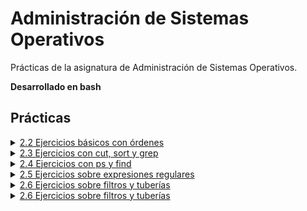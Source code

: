 # Administración de Sistemas Operativos

Prácticas de la asignatura de Administración de Sistemas Operativos.

**Desarrollado en bash**

## Prácticas

<details>
   <summary>
      <a href="./pract-2/2.2-ejercicios-basicos-con-ordenes/">2.2 Ejercicios básicos con órdenes</a>
   </summary>

1. [Determinar en qué archivos se encuentra la cadena `PATH`](./pract-2/2.2-ejercicios-basicos-con-ordenes/1.md)
2. [Obtener todos los procesos del sistema](./pract-2/2.2-ejercicios-basicos-con-ordenes/2.md)
3. [Obtener todos los procesos del usuario actual](./pract-2/2.2-ejercicios-basicos-con-ordenes/3.md)
4. [Finalizar un proceso con un identificador de proceso dado](./pract-2/2.2-ejercicios-basicos-con-ordenes/4.md)
5. [Finalizar todos los procesos que consisten en la ejecución de un determinado fichero ejecutable](./pract-2/2.2-ejercicios-basicos-con-ordenes/5.md)
6. [Lanzar el programa Firefox y matarlo desde una terminal](./pract-2/2.2-ejercicios-basicos-con-ordenes/6.md)
7. [Verificar que el contenido de dos archivos coincide](./pract-2/2.2-ejercicios-basicos-con-ordenes/7.md)
8. [Hacer que todos los archivos existentes en mi directorio actual sólo puedan ser ejecutados por su propietario](./pract-2/2.2-ejercicios-basicos-con-ordenes/8.md)
9. [Crear un archivo vacío de nombre `prueba`](./pract-2/2.2-ejercicios-basicos-con-ordenes/9.md)
10. [Cambiar la fecha de la última actualización al fichero `prueba` a 15/01/2002](./pract-2/2.2-ejercicios-basicos-con-ordenes/10.md)
11. [Cambiar el propietario del fichero `prueba`](./pract-2/2.2-ejercicios-basicos-con-ordenes/11.md)
12. [Cambiar el grupo propietario del fichero `prueba`](./pract-2/2.2-ejercicios-basicos-con-ordenes/12.md)
13. [Localizar a partir del directorio actual todos los archivos propiedad del usuario root](./pract-2/2.2-ejercicios-basicos-con-ordenes/13.md)
14. [Localizar todos los archivos en el sistema cuyo nombre contenga la cadena `rc`](./pract-2/2.2-ejercicios-basicos-con-ordenes/14.md)
15. [Localizar todos los archivos del sistema que hayan sido modificados en el día de hoy](./pract-2/2.2-ejercicios-basicos-con-ordenes/15.md)
16. [Borrar todos los ficheros regulares con extensión `.txt` del directorio `/tmp` que tengan más de dos días de antigüedad](./pract-2/2.2-ejercicios-basicos-con-ordenes/16.md)

</details>

<details>
   <summary>
      <a href="./pract-2/2.3-ejercicios-con-cut-sort-y-grep/">2.3 Ejercicios con cut, sort y grep</a>
   </summary>

1. [Mostrar un listado en pantalla con el primer y el quinto campo de todas las líneas del fichero `/etc/passwd`](./pract-2/2.3-ejercicios-con-cut-sort-y-grep/1.md)
2. [Mostrar un listado en pantalla que contenga desde el primer byte hasta el tercero y desde el quinto hasta el octavo del fichero `/etc/passwd`](./pract-2/2.3-ejercicios-con-cut-sort-y-grep/2.md)
3. [Mostar un listado en pantalla con el primer y el quinto campo de todas las líneas del fichero `/etc/passwd`. El listado debe estar ordenado alfabéticamente por el segundo campo](./pract-2/2.3-ejercicios-con-cut-sort-y-grep/3.md)
4. [Mostrar un listado en pantalla con el primer, el tercer y el quinto campo de todas las líneas del fichero `/etc/passwd`. El listado debe estar ordenado por el identificador de usuario](./pract-2/2.3-ejercicios-con-cut-sort-y-grep/4.md)
5. [Mostrar un listado en pantalla con el primer, el tercer y el quinto campo de todas las líneas del fichero `/etc/passwd`. El listado debe estar ordenado según el contenido de los caracteres 2, 3 y 4 de cada línea](./pract-2/2.3-ejercicios-con-cut-sort-y-grep/5.md)
6. [Mostrar un listado con el primer y el quinto campo del fichero `/etc/passwd` que incluya solamente aquellas líneas que contengan la cadena `root` y esté ordenado alfabéticamente por el primer campo](./pract-2/2.3-ejercicios-con-cut-sort-y-grep/6.md)
7. [Mostrar un listado ordenado por el identificador de usuario de todas las líneas del fichero `/etc/passwd` que contengan la cadena `bash`](./pract-2/2.3-ejercicios-con-cut-sort-y-grep/7.md)
8. [Mostrar un listado numerado de todas las líneas del fichero `/etc/passwd` que contengan la cadena `bash`](./pract-2/2.3-ejercicios-con-cut-sort-y-grep/8.md)
9. [Mostrar el número de líneas del fichero `/etc/passwd` que contengan la cadena `bash`](./pract-2/2.3-ejercicios-con-cut-sort-y-grep/9.md)

</details>

<details>
   <summary>
      <a href="./pract-2/2.4-ejercicios-con-ps-y-find/">2.4 Ejercicios con ps y find</a>
   </summary>

1. [Mostrar un listado que contenga el PID de todos los procesos lanzados en el sistema que en el campo `command`tengan la cadena`bash`](./pract-2/2.4-ejercicios-con-ps-y-find/1.md)
2. [Obtener el número de procesos que hay lanzados en el sistema que en el campo `command` tengan la cadena `bash`](./pract-2/2.4-ejercicios-con-ps-y-find/2.md)
3. [Mostrar un listado con todos los procesos que se estén ejecutando en el sistema. Cada línea contendrá el identificador y la orden asociada al proceso correspondiente. El listado deberá estar ordenado por el identificador de proceso](./pract-2/2.4-ejercicios-con-ps-y-find/3.md)
4. [Mostrar el tiempo de sistema consumido, el identificador del proceso y la orden ejecutada para todos los procesos que se estén ejecutando en el sistema. El listado debe estar ordenado por el tiempo del sistema consumido](./pract-2/2.4-ejercicios-con-ps-y-find/4.md)
5. [Mostrar todos los procesos pertenecientes al usuario `root` que se estén ejecutando en el sistema, pero solo aquellos que se han lanzado en una terminal (`tty`) y ordenados por el nombre de la terminal](./pract-2/2.4-ejercicios-con-ps-y-find/5.md)
6. [Mostrar todos los procesos que se están ejecutando en el sistema, que no pertenezcan al usuario `root`, con los siguientes atributos: su tamaño en memoria virtual, su identificador de proceso, el nombre del usuario y la orden ejecutada](./pract-2/2.4-ejercicios-con-ps-y-find/6.md)
7. [Mostrar un listado de todos los archivos contenidos en el directorio `/root` cuyo propietario sea el usuario `root` y que sean de tipo regular o directorio](./pract-2/2.4-ejercicios-con-ps-y-find/7.md)
8. [Realizar una búsqueda en el directorio `/root` de todos los ficheros regulares del usuario `root` y mostrar los permisos para cada uno de ellos](./pract-2/2.4-ejercicios-con-ps-y-find/8.md)
9. [Obtener los archivos del sistema que no sean propiedad del usuario `root` ni del grupo `root` y cuyo tamaño supere los 1024 KiB](./pract-2/2.4-ejercicios-con-ps-y-find/9.md)
10. [Obtener los archivos del sistema que sean propiedad del usuario `root` que sean ejecutables y tengan un tamaño que supere los 1024 KiB](./pract-2/2.4-ejercicios-con-ps-y-find/10.md)
11. [Listar los archivos de los directorios `/bin`, `/sbin` y `/usr/bin` cuyos permisos sean 777](./pract-2/2.4-ejercicios-con-ps-y-find/11.md)

</details>

<details>
   <summary>
      <a href="./pract-2/2.5-ejercicios-sobre-expresiones-regulares/">2.5 Ejercicios sobre expresiones regulares</a>
   </summary>

1. [Palabras que empiezan por vocal](./pract-2/2.5-ejercicios-sobre-expresiones-regulares/1.md)
2. [Palabras que tienen exactamente cinco letras](./pract-2/2.5-ejercicios-sobre-expresiones-regulares/2.md)
3. [Palabras que tienen menos de cinco letras](./pract-2/2.5-ejercicios-sobre-expresiones-regulares/3.md)
4. [Palabras que empiezan por vocal y terminan en `tion`](./pract-2/2.5-ejercicios-sobre-expresiones-regulares/4.md)
5. [Palabras que empiezan por vocal, terminan en `tion` y tienen hasta ocho letras](./pract-2/2.5-ejercicios-sobre-expresiones-regulares/5.md)
6. [Palabras que no contienen vocales](./pract-2/2.5-ejercicios-sobre-expresiones-regulares/6.md)
7. [Palabras en las que `sh` aparece al menos dos veces](./pract-2/2.5-ejercicios-sobre-expresiones-regulares/7.md)

</details>

<details>
   <summary>
      <a href="./pract-2/2.6-ejercicios-sobre-filtros-y-tuberias/">2.6 Ejercicios sobre filtros y tuberías</a>
   </summary>

1. [Obtener los nombres de las cuentas de usuario del sistema, ordenados alfabéticamente. (pista: `cut`)](./pract-2/2.6-ejercicios-sobre-filtros-y-tuberias/1.md)
2. [Obtener los nombres de cuentas de usuario del sistema que contengan alguna letra mayúscula. (pista: `grep`)](./pract-2/2.6-ejercicios-sobre-filtros-y-tuberias/2.md)
3. [Encontrar los GID que se utilizan más de una vez en el fichero `/etc/passwd`. El GID es el campo número 4. Hay que devolver la lista de GID que se repiten. (pista: `uniq`)](./pract-2/2.6-ejercicios-sobre-filtros-y-tuberias/3.md)
4. [Quitar los comentarios de un fichero de texto. Un comentario empieza por el carácter `#` y llega hasta el final de la línea. La salida de la orden debe ser el contenido del fichero original, con todos los comentarios eliminados. (pista: `cut`)](./pract-2/2.6-ejercicios-sobre-filtros-y-tuberias/4.md)
5. [Contar el número de apariciones de una palabra dentro de un fichero de texto. La palabra se pasa como argumento en la orden. Se considera que una palabra es un grupo de caracteres sin espacios ni tabuladores: el espacio o el tabulador actúan como separadores de palabras. (pista: usar `tr` para transformar espacios en saltos de línea)](./pract-2/2.6-ejercicios-sobre-filtros-y-tuberias/5.md)
6. [Determinar cuántos shells distintos se están usando en fichero `/etc/passwd`. (pista: `sort`, `uniq`, `wc`)](./pract-2/2.6-ejercicios-sobre-filtros-y-tuberias/6.md)
7. [Descubrir si existen varios usuarios con el mismo UID. (pista: `sort`, `uniq`)](./pract-2/2.6-ejercicios-sobre-filtros-y-tuberias/7.md)
8. [¿Cuántos dispositivos de tipo carácter o bloque hay definidos en el sistema? (pista: los dispositivos que reconoce el sistema están en `/dev`)](./pract-2/2.6-ejercicios-sobre-filtros-y-tuberias/8.md)
9. [Obtener el número de procesos que hay actualmente ejecutándose en el sistema resolviendo funciones del escritorio Gnome (nota: todos los programas del entorno Gnome comienzan por `gnome-`)](./pract-2/2.6-ejercicios-sobre-filtros-y-tuberias/9.md)
10. [De los procesos propiedad del usuario `usuario1`, obtener sus identificadores y el tiempo que llevan ejecutándose. La relación debe estar en orden inverso por el tiempo de ejecución. (pista: uso combinado `ps`y`sort`)](./pract-2/2.6-ejercicios-sobre-filtros-y-tuberias/10.md)
11. [Listar los archivos del usuario `usuario1` a los que se ha accedido en los últimos siete días. (pista: `find` y expresiones numéricas)](./pract-2/2.6-ejercicios-sobre-filtros-y-tuberias/11.md)
12. [Encontrar los ficheros del usuario `usuario1` que terminan con extensión `.change` y en la misma orden cambiar su propietario a `root`. (pista: `find` con ejecución de orden en cada hallazgo)](./pract-2/2.6-ejercicios-sobre-filtros-y-tuberias/12.md)
13. [Encontrar los ficheros del usuario `usuario1` que terminan con extensión `.sh` y concatenarlos todos en un único fichero llamado `mis_scripts.txt`. (pista: `find` con ejecución de orden en cada hallazgo)](./pract-2/2.6-ejercicios-sobre-filtros-y-tuberias/13.md)

</details>

<details>
   <summary>
      <a href="./pract-2/2.7-ejercicios-sobre-filtros-y-tuberias/">2.6 Ejercicios sobre filtros y tuberías</a>
   </summary>

1. [](./pract-2/2.6-ejercicios-sobre-filtros-y-tuberias/1.md)
2. [](./pract-2/2.6-ejercicios-sobre-filtros-y-tuberias/2.md)
3. [](./pract-2/2.6-ejercicios-sobre-filtros-y-tuberias/3.md)
4. [](./pract-2/2.6-ejercicios-sobre-filtros-y-tuberias/4.md)
5. [](./pract-2/2.6-ejercicios-sobre-filtros-y-tuberias/5.md)
6. [](./pract-2/2.6-ejercicios-sobre-filtros-y-tuberias/6.md)
7. [](./pract-2/2.6-ejercicios-sobre-filtros-y-tuberias/7.md)
8. [](./pract-2/2.6-ejercicios-sobre-filtros-y-tuberias/8.md)
9. [](./pract-2/2.6-ejercicios-sobre-filtros-y-tuberias/9.md)
10. [](./pract-2/2.6-ejercicios-sobre-filtros-y-tuberias/10.md)
11. [](./pract-2/2.6-ejercicios-sobre-filtros-y-tuberias/11.md)
12. [](./pract-2/2.6-ejercicios-sobre-filtros-y-tuberias/12.md)
13. [](./pract-2/2.6-ejercicios-sobre-filtros-y-tuberias/13.md)

</details>
